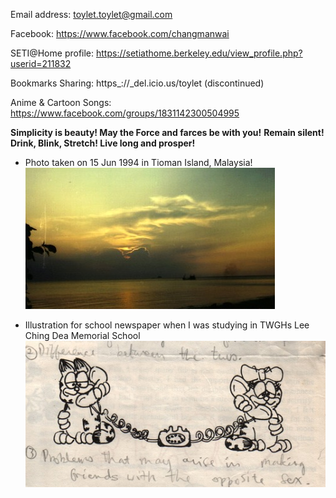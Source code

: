 Email address: toylet.toylet@gmail.com

Facebook: https://www.facebook.com/changmanwai

SETI@Home profile: https://setiathome.berkeley.edu/view_profile.php?userid=211832

Bookmarks Sharing: https_://_del.icio.us/toylet (discontinued)

Anime & Cartoon Songs: https://www.facebook.com/groups/1831142300504995 

**Simplicity is beauty! May the Force and farces be with you!**
**Remain silent! Drink, Blink, Stretch! Live long and prosper!**



* Photo taken on 15 Jun 1994 in Tioman Island, Malaysia!
![Photo taken on 15 Jun 1994 in Tioman Island, Malaysia!)](19940615.jpg)

* Illustration for school newspaper when I was studying in TWGHs Lee Ching Dea Memorial School
![Illustration for school newspaper when I was studying in TWGHs Lee Ching Dea Memorial School!)](lcdmc.dating.jpg)

